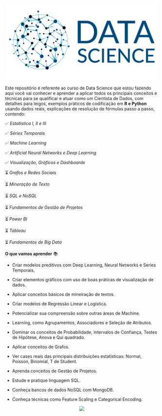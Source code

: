 <p align="center"> 
<img src="logo.png"  height="250">
</p>

Este repositório é referente ao curso de Data Science que estou fazendo aqui você vai conhecer e aprender a aplicar todos os principais conceitos e técnicas para se qualificar e atuar como um Cientista de Dados, com detalhes para leigos, exemplos práticos de codificação em **R e Python** usando dados reais, explicações de resolução de fórmulas passo a passo, contendo: 

:white_check_mark: *Estatística I, II e III*

:white_check_mark: *Séries Temporais*

:white_check_mark: *Machine Learning*

:white_check_mark: *Artificial Neural Networks e Deep Learning*

:white_check_mark: *Visualização, Gráficos e Dashboards*

:hourglass_flowing_sand: *Grafos e Redes Sociais*

:hourglass_flowing_sand: *Mineração de Texto*

:hourglass_flowing_sand: *SQL e NoSQL*

:hourglass_flowing_sand: *Fundamentos de Gestão de Projetos*

:hourglass_flowing_sand: *Power BI*

:hourglass_flowing_sand: *Tableau*

:hourglass_flowing_sand: *Fundamentos de Big Data*

**O que vamos aprender** :books:

* Criar modelos preditivos com Deep Learning, Neural Networks e Series Temporais.

* Criar elementos gráficos com uso de boas práticas de visualização de dados.

* Aplicar conceitos básicos de mineiração de textos.

* Criar modelos de Regressão Linear e Logística.

* Potencializar sua compreensão sobre outras áreas de Machine. 

* Learning, como Agrupamentos, Associadores e Seleção de Atributos.

* Dominar os conceitos de Probabilidade, Intervalos de Confiança, Testes de Hipótese, Anova e Qui quadrado.

* Aplicar conceitos de Grafos.

* Ver cases reais das principais distribuições estatísticas: Normal, Poisson, Binomial, T de Student.

* Aprenda conceitos de Gestão de Projetos.

* Estude e pratique linguagem SQL.

* Conheça bancos de dados NoSQL com MongoDB.

* Conheça técnicas como Feature Scaling e Categorical Encoding.

<p align="center"> 
<img src="https://media.giphy.com/media/VIo556t5920j07cCR4/giphy.gif">
</p>
